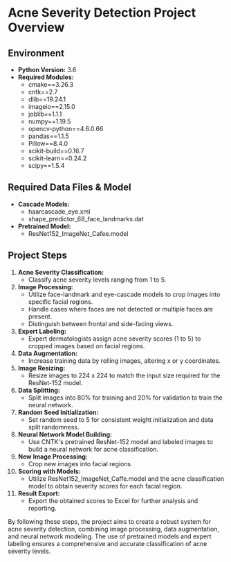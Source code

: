 # **Acne Severity Detection Project Overview**

## **Environment**

- **Python Version:** 3.6
- **Required Modules:**
    - cmake==3.26.3
    - cntk==2.7
    - dlib==19.24.1
    - imageio==2.15.0
    - joblib==1.1.1
    - numpy==1.19.5
    - opencv-python==4.6.0.66
    - pandas==1.1.5
    - Pillow==8.4.0
    - scikit-build==0.16.7
    - scikit-learn==0.24.2
    - scipy==1.5.4

## **Required Data Files & Model**

- **Cascade Models:**
    - haarcascade_eye.xml
    - shape_predictor_68_face_landmarks.dat
- **Pretrained Model:**
    - ResNet152_ImageNet_Cafee.model

## **Project Steps**

1. **Acne Severity Classification:**
    - Classify acne severity levels ranging from 1 to 5.
2. **Image Processing:**
    - Utilize face-landmark and eye-cascade models to crop images into specific facial regions.
    - Handle cases where faces are not detected or multiple faces are present.
    - Distinguish between frontal and side-facing views.
3. **Expert Labeling:**
    - Expert dermatologists assign acne severity scores (1 to 5) to cropped images based on facial regions.
4. **Data Augmentation:**
    - Increase training data by rolling images, altering x or y coordinates.
5. **Image Resizing:**
    - Resize images to 224 x 224 to match the input size required for the ResNet-152 model.
6. **Data Splitting:**
    - Split images into 80% for training and 20% for validation to train the neural network.
7. **Random Seed Initialization:**
    - Set random seed to 5 for consistent weight initialization and data split randomness.
8. **Neural Network Model Building:**
    - Use CNTK's pretrained ResNet-152 model and labeled images to build a neural network for acne classification.
9. **New Image Processing:**
    - Crop new images into facial regions.
10. **Scoring with Models:**
    - Utilize ResNet152_ImageNet_Caffe.model and the acne classification model to obtain severity scores for each facial region.
11. **Result Export:**
    - Export the obtained scores to Excel for further analysis and reporting.

By following these steps, the project aims to create a robust system for acne severity detection, combining image processing, data augmentation, and neural network modeling. The use of pretrained models and expert labeling ensures a comprehensive and accurate classification of acne severity levels.
